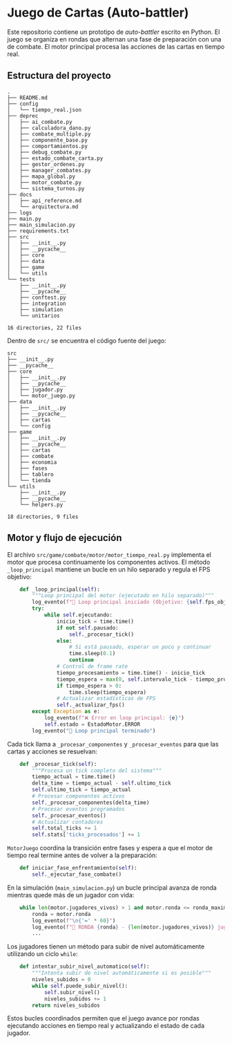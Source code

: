 # Juego de Cartas (Auto-battler)

Este repositorio contiene un prototipo de *auto-battler* escrito en Python. El juego se organiza en rondas que alternan una fase de preparación con una de combate. El motor principal procesa las acciones de las cartas en tiempo real.

## Estructura del proyecto

```text
.
├── README.md
├── config
│   └── tiempo_real.json
├── deprec
│   ├── ai_combate.py
│   ├── calculadora_dano.py
│   ├── combate_multiple.py
│   ├── componente_base.py
│   ├── comportamientos.py
│   ├── debug_combate.py
│   ├── estado_combate_carta.py
│   ├── gestor_ordenes.py
│   ├── manager_combates.py
│   ├── mapa_global.py
│   ├── motor_combate.py
│   └── sistema_turnos.py
├── docs
│   ├── api_reference.md
│   └── arquitectura.md
├── logs
├── main.py
├── main_simulacion.py
├── requirements.txt
├── src
│   ├── __init__.py
│   ├── __pycache__
│   ├── core
│   ├── data
│   ├── game
│   └── utils
└── tests
    ├── __init__.py
    ├── __pycache__
    ├── conftest.py
    ├── integration
    ├── simulation
    └── unitarios

16 directories, 22 files
```

Dentro de `src/` se encuentra el código fuente del juego:

```text
src
├── __init__.py
├── __pycache__
├── core
│   ├── __init__.py
│   ├── __pycache__
│   ├── jugador.py
│   └── motor_juego.py
├── data
│   ├── __init__.py
│   ├── __pycache__
│   ├── cartas
│   └── config
├── game
│   ├── __init__.py
│   ├── __pycache__
│   ├── cartas
│   ├── combate
│   ├── economia
│   ├── fases
│   ├── tablero
│   └── tienda
└── utils
    ├── __init__.py
    ├── __pycache__
    └── helpers.py

18 directories, 9 files
```

## Motor y flujo de ejecución

El archivo `src/game/combate/motor/motor_tiempo_real.py` implementa el motor que procesa continuamente los componentes activos. El método `_loop_principal` mantiene un bucle en un hilo separado y regula el FPS objetivo:

```python
    def _loop_principal(self):
        """Loop principal del motor (ejecutado en hilo separado)"""
        log_evento(f"🔄 Loop principal iniciado (Objetivo: {self.fps_objetivo} FPS)")
        try:
            while self.ejecutando:
                inicio_tick = time.time()
                if not self.pausado:
                    self._procesar_tick()
                else:
                    # Si está pausado, esperar un poco y continuar
                    time.sleep(0.1)
                    continue
                # Control de frame rate
                tiempo_procesamiento = time.time() - inicio_tick
                tiempo_espera = max(0, self.intervalo_tick - tiempo_procesamiento)
                if tiempo_espera > 0:
                    time.sleep(tiempo_espera)
                # Actualizar estadísticas de FPS
                self._actualizar_fps()
        except Exception as e:
            log_evento(f"❌ Error en loop principal: {e}")
            self.estado = EstadoMotor.ERROR
        log_evento("🏁 Loop principal terminado")
```

Cada tick llama a `_procesar_componentes` y `_procesar_eventos` para que las cartas y acciones se resuelvan:

```python
    def _procesar_tick(self):
        """Procesa un tick completo del sistema"""
        tiempo_actual = time.time()
        delta_time = tiempo_actual - self.ultimo_tick
        self.ultimo_tick = tiempo_actual
        # Procesar componentes activos
        self._procesar_componentes(delta_time)
        # Procesar eventos programados
        self._procesar_eventos()
        # Actualizar contadores
        self.total_ticks += 1
        self.stats['ticks_procesados'] += 1
```

`MotorJuego` coordina la transición entre fases y espera a que el motor de tiempo real termine antes de volver a la preparación:

```python
    def iniciar_fase_enfrentamiento(self):
        self._ejecutar_fase_combate()
```

En la simulación (`main_simulacion.py`) un bucle principal avanza de ronda mientras quede más de un jugador con vida:

```python
    while len(motor.jugadores_vivos) > 1 and motor.ronda <= ronda_maxima:
        ronda = motor.ronda
        log_evento(f"\n{'=' * 60}")
        log_evento(f"🎯 RONDA {ronda} - {len(motor.jugadores_vivos)} jugadores vivos")
        ...
```

Los jugadores tienen un método para subir de nivel automáticamente utilizando un ciclo `while`:

```python
    def intentar_subir_nivel_automatico(self):
        """Intenta subir de nivel automáticamente si es posible"""
        niveles_subidos = 0
        while self.puede_subir_nivel():
            self.subir_nivel()
            niveles_subidos += 1
        return niveles_subidos
```

Estos bucles coordinados permiten que el juego avance por rondas ejecutando acciones en tiempo real y actualizando el estado de cada jugador.

